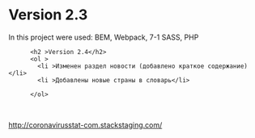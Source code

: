 # Version 2.3


In this project were used: BEM, Webpack, 7-1 SASS, PHP


       
          <h2 >Version 2.4</h2>
          <ol >
            <li >Изменен раздел новости (добавлено краткое содержание)</li>
            <li >Добавлены новые страны в словарь</li>
            
          </ol>
        
            
         
<br> 

http://coronavirusstat-com.stackstaging.com/

